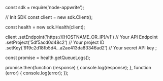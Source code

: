const sdk = require('node-appwrite');

// Init SDK
const client = new sdk.Client();

const health = new sdk.Health(client);

client
    .setEndpoint('https://[HOSTNAME_OR_IP]/v1') // Your API Endpoint
    .setProject('5df5acd0d48c2') // Your project ID
    .setKey('919c2d18fb5d4...a2ae413da83346ad2') // Your secret API key
;

const promise = health.getQueueLogs();

promise.then(function (response) {
    console.log(response);
}, function (error) {
    console.log(error);
});